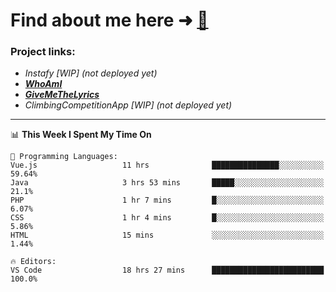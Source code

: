 # Find about me here ➜ [🧑](https://pauabella.dev)

### Project links:
- *Instafy [WIP] (not deployed yet)*
- ***[WhoAmI](https://pauabella.dev)***
- ***[GiveMeTheLyrics](https://pauabella.dev/GiveMeTheLyrics)***
- *ClimbingCompetitionApp [WIP] (not deployed yet)*

---
<!--START_SECTION:waka-->
📊 **This Week I Spent My Time On** 

```text
💬 Programming Languages: 
Vue.js                   11 hrs              ███████████████░░░░░░░░░░   59.64% 
Java                     3 hrs 53 mins       █████░░░░░░░░░░░░░░░░░░░░   21.1% 
PHP                      1 hr 7 mins         █░░░░░░░░░░░░░░░░░░░░░░░░   6.07% 
CSS                      1 hr 4 mins         █░░░░░░░░░░░░░░░░░░░░░░░░   5.86% 
HTML                     15 mins             ░░░░░░░░░░░░░░░░░░░░░░░░░   1.44%

🔥 Editors: 
VS Code                  18 hrs 27 mins      █████████████████████████   100.0%

```


<!--END_SECTION:waka-->
